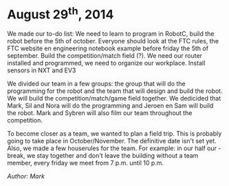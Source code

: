 August 29<sup>th</sup>, 2014
============================
We made our to-do list: We need to learn to program in RobotC, build the robot before the 5th of october. Everyone should look at the FTC rules, the FTC website en engineering notebook example before friday the 5th of september. Build the competition/match field (?). We need our router installed and programmed, we need to organize our workplace. Install sensors in NXT and EV3

We divided our team in a few groups: the group that will do the programming for the robot and the team that will design and build the robot. We will build the competition/match/game field together. We dedicided that Mark, Sil and Nora will do the programming and Jeroen en Sam will build the robot. Mark and Sybren will also film our team throughout the competition. 

To become closer as a team, we wanted to plan a field trip. This is probably going to take place in October/November. The definitive date isn't set yet.
Also, we made a few houserules for the team. For example: in our half our -break, we stay together and don't leave the building without a team member, every friday we meet from 7 p.m. until 10 p.m.

*Author: Mark*

